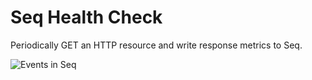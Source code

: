 # Seq Health Check

Periodically GET an HTTP resource and write response metrics to Seq.

![Events in Seq](https://raw.githubusercontent.com/datalust/seq-input-healthcheck/dev/asset/screenshot.png)
